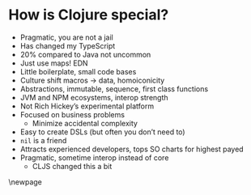 # How is Clojure special?

* Pragmatic, you are not a jail
* Has changed my TypeScript
* 20% compared to Java not uncommon
* Just use maps! EDN
* Little boilerplate, small code bases
* Culture shift macros -> data, homoiconicity
* Abstractions, immutable, sequence, first class functions
* JVM and NPM ecosystems, interop strength
* Not Rich Hickey’s experimental platform
* Focused on business problems
  * Minimize accidental complexity
* Easy to create DSLs (but often you don’t need to)
* `nil` is a friend 
* Attracts experienced developers, tops SO charts for highest payed
* Pragmatic, sometime interop instead of core
  * CLJS changed this a bit

\newpage